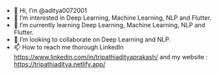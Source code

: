 - 👋 Hi, I’m @aditya0072001
- 👀 I’m interested in Deep Learning, Machine Learning, NLP and Flutter.
- 🌱 I’m currently learning Deep Learning, Machine Learning, NLP and Flutter.
- 💞️ I’m looking to collaborate on Deep Learning and NLP.
- 📫 How to reach me thorough LinkedIn https://www.linkedin.com/in/tripathiadityaprakash/ and my website :  https://tripathiaditya.netlify.app/ 

<!---
aditya0072001/aditya0072001 is a ✨ special ✨ repository because its `README.md` (this file) appears on your GitHub profile.
You can click the Preview link to take a look at your changes.
--->
